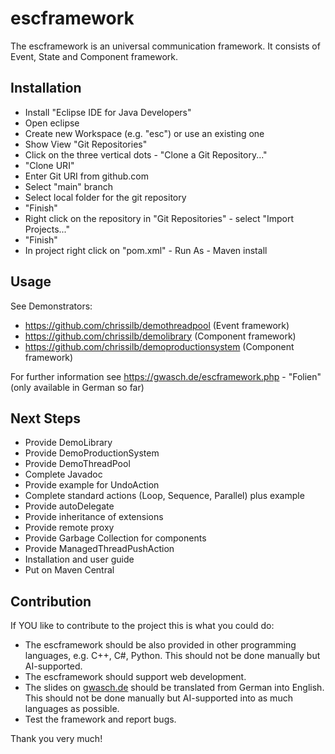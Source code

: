# escframework
The escframework is an universal communication framework. It consists of Event, State and Component framework.

## Installation
* Install "Eclipse IDE for Java Developers"
* Open eclipse
* Create new Workspace (e.g. "esc") or use an existing one
* Show View "Git Repositories"
* Click on the three vertical dots - "Clone a Git Repository..."
* "Clone URI"
* Enter Git URI from github.com
* Select "main" branch
* Select local folder for the git repository
* "Finish"
* Right click on the repository in "Git Repositories" - select "Import Projects..."
* "Finish"
* In project right click on "pom.xml" - Run As - Maven install

## Usage
See Demonstrators:
* https://github.com/chrissilb/demothreadpool (Event framework)
* https://github.com/chrissilb/demolibrary (Component framework)
* https://github.com/chrissilb/demoproductionsystem (Component framework) 

For further information see https://gwasch.de/escframework.php - "Folien" (only available in German so far)

## Next Steps
* Provide DemoLibrary
* Provide DemoProductionSystem
* Provide DemoThreadPool
* Complete Javadoc
* Provide example for UndoAction
* Complete standard actions (Loop, Sequence, Parallel) plus example
* Provide autoDelegate
* Provide inheritance of extensions
* Provide remote proxy
* Provide Garbage Collection for components
* Provide ManagedThreadPushAction
* Installation and user guide
* Put on Maven Central
  
## Contribution
If YOU like to contribute to the project this is what you could do:
* The escframework should be also provided in other programming languages, e.g. C++, C#, Python. This should not be done manually but AI-supported.
* The escframework should support web development.
* The slides on [gwasch.de](https://gwasch.de) should be translated from German into English. This should not be done manually but AI-supported into as much languages as possible.
* Test the framework and report bugs.

Thank you very much!
